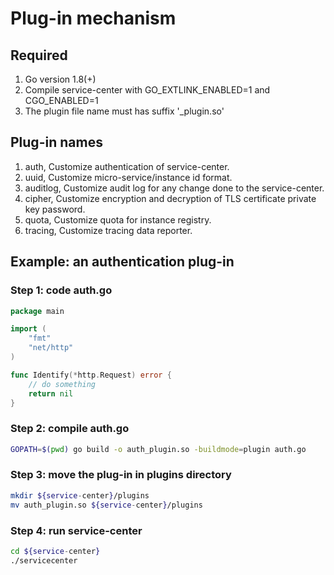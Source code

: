 # Plug-in mechanism
## Required
1. Go version 1.8(+)
1. Compile service-center with GO_EXTLINK_ENABLED=1 and CGO_ENABLED=1
1. The plugin file name must has suffix '_plugin.so'

## Plug-in names
1. auth, Customize authentication of service-center.
1. uuid, Customize micro-service/instance id format.
1. auditlog, Customize audit log for any change done to the service-center.
1. cipher, Customize encryption and decryption of TLS certificate private key password.
1. quota, Customize quota for instance registry.
1. tracing, Customize tracing data reporter.

## Example: an authentication plug-in

### Step 1: code auth.go

```go
package main

import (
    "fmt"
    "net/http"
)

func Identify(*http.Request) error {
	// do something
	return nil
}
```

### Step 2: compile auth.go

```bash
GOPATH=$(pwd) go build -o auth_plugin.so -buildmode=plugin auth.go
```

### Step 3: move the plug-in in plugins directory

```bash
mkdir ${service-center}/plugins
mv auth_plugin.so ${service-center}/plugins
```

### Step 4: run service-center

```bash
cd ${service-center}
./servicecenter
```